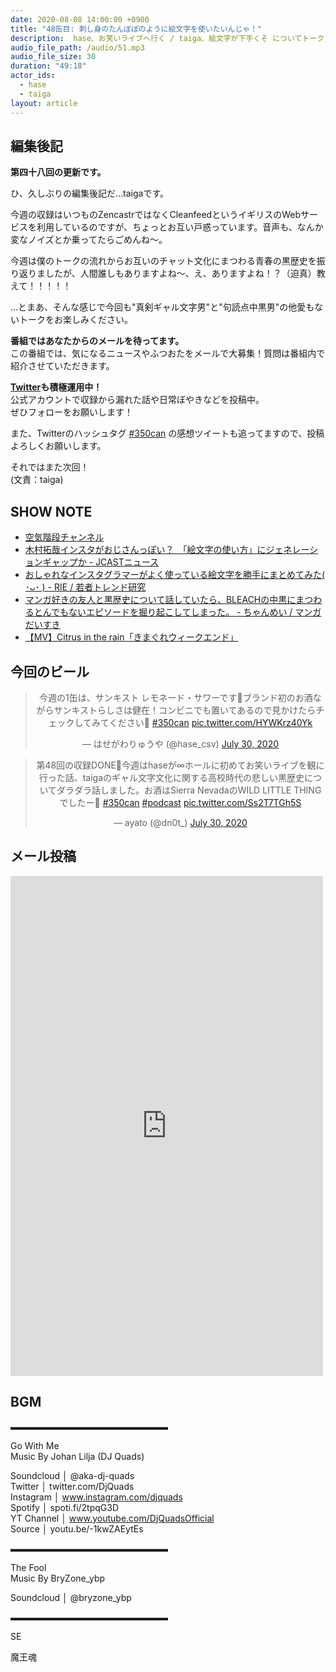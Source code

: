 ```yaml
---
date: 2020-08-08 14:00:00 +0900
title: "48缶目: 刺し身のたんぽぽのように絵文字を使いたいんじゃ！"
description:  hase、お笑いライブへ行く / taiga、絵文字が下手くそ についてトークしました。
audio_file_path: /audio/51.mp3
audio_file_size: 30
duration: "49:18"
actor_ids:
  - hase
  - taiga
layout: article
---
```


## 編集後記

__第四十八回の更新です。__

ひ、久しぶりの編集後記だ…taigaです。

今週の収録はいつものZencastrではなくCleanfeedというイギリスのWebサービスを利用しているのですが、ちょっとお互い戸惑っています。音声も、なんか変なノイズとか乗ってたらごめんね～。

今週は僕のトークの流れからお互いのチャット文化にまつわる青春の黒歴史を振り返りましたが、人間誰しもありますよね～、え、ありますよね！？（迫真）教えて！！！！！

…とまあ、そんな感じで今回も"真剣ギャル文字男"と"句読点中黒男"の他愛もないトークをお楽しみください。

__番組ではあなたからのメールを待ってます。__  
この番組では、気になるニュースやふつおたをメールで大募集！質問は番組内で紹介させていただきます。  

__[Twitter](https://twitter.com/am350can)も積極運用中！__  
公式アカウントで収録から漏れた話や日常ぼやきなどを投稿中。  
ぜひフォローをお願いします！  

また、Twitterのハッシュタグ [#350can](https://twitter.com/search?q=%23350can&src=hashtag_click) の感想ツイートも追ってますので、投稿よろしくお願いします。  

それではまた次回！  
(文責：taiga)

## SHOW NOTE

- [空気階段チャンネル](https://www.youtube.com/channel/UCMdLfSBEmAHXfjzG8nNwzxA)
- [木村拓哉インスタがおじさんっぽい？　「絵文字の使い方」にジェネレーションギャップか - JCASTニュース](https://www.j-cast.com/2020/05/14385969.html?p=all)
- [おしゃれなインスタグラマーがよく使っている絵文字を勝手にまとめてみた(  ･ᴗ･ ) - RIE / 若者トレンド研究](https://twitter.com/rie_tabi/status/1256997904801165313?s=21)
- [マンガ好きの友人と黒歴史について話していたら、BLEACHの中黒にまつわるとんでもないエピソードを掘り起こしてしまった。 - ちゃんめい / マンガだいすき](https://twitter.com/meicojp24/status/1288552958276202496?s=21)
- [【MV】Citrus in the rain「きまぐれウィークエンド」](https://www.youtube.com/watch?v=CdJw2mQBGnw)

## 今回のビール

<center>
<blockquote class="twitter-tweet"><p lang="ja" dir="ltr">今週の1缶は、サンキスト レモネード・サワーです🍋ブランド初のお酒ながらサンキストらしさは健在！コンビニでも置いてあるので見かけたらチェックしてみてください🥤 <a href="https://twitter.com/hashtag/350can?src=hash&amp;ref_src=twsrc%5Etfw">#350can</a> <a href="https://t.co/HYWKrz40Yk">pic.twitter.com/HYWKrz40Yk</a></p>&mdash; はせがわりゅうや (@hase_csv) <a href="https://twitter.com/hase_csv/status/1288849183382753281?ref_src=twsrc%5Etfw">July 30, 2020</a></blockquote> <script async src="https://platform.twitter.com/widgets.js" charset="utf-8"></script>

<blockquote class="twitter-tweet"><p lang="ja" dir="ltr">第48回の収録DONE🍻今週はhaseが∞ホールに初めてお笑いライブを観に行った話、taigaのギャル文字文化に関する高校時代の悲しい黒歴史についてダラダラ話しました。お酒はSierra NevadaのWILD LITTLE THINGでしたー🍒 <a href="https://twitter.com/hashtag/350can?src=hash&amp;ref_src=twsrc%5Etfw">#350can</a> <a href="https://twitter.com/hashtag/podcast?src=hash&amp;ref_src=twsrc%5Etfw">#podcast</a> <a href="https://t.co/Ss2T7TGh5S">pic.twitter.com/Ss2T7TGh5S</a></p>&mdash; ayato (@dn0t_) <a href="https://twitter.com/dn0t_/status/1288849746199625728?ref_src=twsrc%5Etfw">July 30, 2020</a></blockquote> <script async src="https://platform.twitter.com/widgets.js" charset="utf-8"></script>
</center>

## メール投稿
<div class="iframe-wrapper">
<iframe src="https://docs.google.com/forms/d/e/1FAIpQLSfTZ99ZtY5BJtHk38i7c_p3AdF-uIGnOOsc6W05wV6L0MTAQg/viewform?embedded=true" width="500" height="800" frameborder="0" marginheight="0" marginwidth="0">読み込んでいます…</iframe>
</div>

## BGM
▬▬▬▬▬▬▬▬▬▬▬▬▬▬▬▬▬▬  

Go With Me  
Music By Johan Lilja (DJ Quads)  

Soundcloud │ @aka-dj-quads  
Twitter │ twitter.com/DjQuads  
Instagram │ www.instagram.com/djquads  
Spotify │ spoti.fi/2tpqG3D  
YT Channel │ www.youtube.com/DjQuadsOfficial  
Source │ youtu.be/-1kwZAEytEs  

▬▬▬▬▬▬▬▬▬▬▬▬▬▬▬▬▬▬  

The Fool  
Music By BryZone_ybp  

Soundcloud │ @bryzone_ybp  

▬▬▬▬▬▬▬▬▬▬▬▬▬▬▬▬▬▬  

SE

魔王魂
